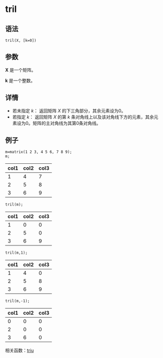 # tril

## 语法

`tril(X, [k=0])`

## 参数

**X** 是一个矩阵。

**k** 是一个整数。

## 详情

* 若未指定 *k*： 返回矩阵 *X* 的下三角部分，其余元素设为0。
* 若指定 *k*： 返回矩阵 *X* 的第 *k*
  条对角线上以及该对角线下方的元素，其余元素设为0。矩阵的主对角线为其第0条对角线。

## 例子

```
m=matrix(1 2 3, 4 5 6, 7 8 9);
m;
```

| col1 | col2 | col3 |
| --- | --- | --- |
| 1 | 4 | 7 |
| 2 | 5 | 8 |
| 3 | 6 | 9 |

```
tril(m);
```

| col1 | col2 | col3 |
| --- | --- | --- |
| 1 | 0 | 0 |
| 2 | 5 | 0 |
| 3 | 6 | 9 |

```
tril(m,1);
```

| col1 | col2 | col3 |
| --- | --- | --- |
| 1 | 4 | 0 |
| 2 | 5 | 8 |
| 3 | 6 | 9 |

```
tril(m,-1);
```

| col1 | col2 | col3 |
| --- | --- | --- |
| 0 | 0 | 0 |
| 2 | 0 | 0 |
| 3 | 6 | 0 |

相关函数：[triu](triu.html)

